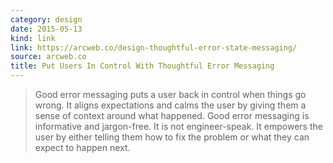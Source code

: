 ```yaml
---
category: design
date: 2015-05-13
kind: link
link: https://arcweb.co/design-thoughtful-error-state-messaging/
source: arcweb.co
title: Put Users In Control With Thoughtful Error Messaging
---
```


> Good error messaging puts a user back in control when things go wrong. It aligns expectations and calms the user by giving them a sense of context around what happened. Good error messaging is informative and jargon-free. It is not engineer-speak. It empowers the user by either telling them how to fix the problem or what they can expect to happen next.

